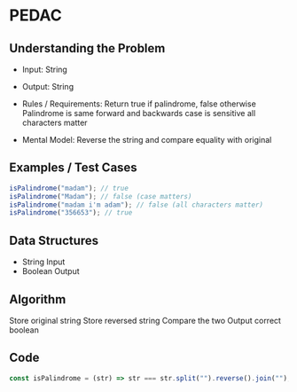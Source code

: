 # PEDAC

## Understanding the Problem

- Input:
  String
- Output:
  String

- Rules / Requirements:
  Return true if palindrome, false otherwise
  Palindrome is same forward and backwards
  case is sensitive
  all characters matter

- Mental Model:
  Reverse the string and compare equality with original

## Examples / Test Cases

```js
isPalindrome("madam"); // true
isPalindrome("Madam"); // false (case matters)
isPalindrome("madam i'm adam"); // false (all characters matter)
isPalindrome("356653"); // true
```

## Data Structures

- String
  Input
- Boolean
  Output

## Algorithm

Store original string
Store reversed string
Compare the two
Output correct boolean

## Code

```js
const isPalindrome = (str) => str === str.split("").reverse().join("");
```
